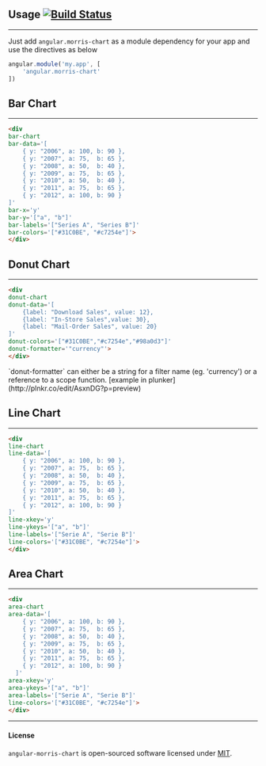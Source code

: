 ## Usage [![Build Status](https://travis-ci.org/stewones/angular-morris-chart.svg)](https://travis-ci.org/stewones/angular-morris-chart)
---
Just add `angular.morris-chart` as a module dependency for your app and use the directives as below

```js
angular.module('my.app', [
    'angular.morris-chart'
])
```


## Bar Chart
---

```html
<div
bar-chart 
bar-data='[
    { y: "2006", a: 100, b: 90 },
    { y: "2007", a: 75,  b: 65 },
    { y: "2008", a: 50,  b: 40 },
    { y: "2009", a: 75,  b: 65 },
    { y: "2010", a: 50,  b: 40 },
    { y: "2011", a: 75,  b: 65 },
    { y: "2012", a: 100, b: 90 }
]'
bar-x='y'
bar-y='["a", "b"]'
bar-labels='["Series A", "Series B"]'
bar-colors='["#31C0BE", "#c7254e"]'>
</div>
```


<div
bar-chart 
bar-data='[
    { y: "2006", a: 100, b: 90 },
    { y: "2007", a: 75,  b: 65 },
    { y: "2008", a: 50,  b: 40 },
    { y: "2009", a: 75,  b: 65 },
    { y: "2010", a: 50,  b: 40 },
    { y: "2011", a: 75,  b: 65 },
    { y: "2012", a: 100, b: 90 }
]'
bar-x='y'
bar-y='["a", "b"]'
bar-labels='["Series A", "Series B"]'
bar-colors='["#31C0BE", "#c7254e"]'>
</div>


## Donut Chart
---

```html
<div
donut-chart
donut-data='[
    {label: "Download Sales", value: 12},
    {label: "In-Store Sales",value: 30},
    {label: "Mail-Order Sales", value: 20}
]'
donut-colors='["#31C0BE","#c7254e","#98a0d3"]'
donut-formatter='"currency"'>
</div>
```

<div
donut-chart
donut-data='[
    {label: "Download Sales", value: 12},
    {label: "In-Store Sales",value: 30},
    {label: "Mail-Order Sales", value: 20}
]'
donut-colors='["#31C0BE","#c7254e","#98a0d3"]'
donut-formatter='"currency"'>
</div>

<p class="text-center">`donut-formatter` can either be a string for a filter name (eg. 'currency') or a reference to a scope function. [example in plunker](http://plnkr.co/edit/AsxnDG?p=preview)</p>


## Line Chart
---

```html
<div
line-chart
line-data='[
    { y: "2006", a: 100, b: 90 },
    { y: "2007", a: 75,  b: 65 },
    { y: "2008", a: 50,  b: 40 },
    { y: "2009", a: 75,  b: 65 },
    { y: "2010", a: 50,  b: 40 },
    { y: "2011", a: 75,  b: 65 },
    { y: "2012", a: 100, b: 90 }
]'
line-xkey='y'
line-ykeys='["a", "b"]'
line-labels='["Serie A", "Serie B"]'
line-colors='["#31C0BE", "#c7254e"]'>
</div>
```


<div
line-chart
line-data='[
    { y: "2006", a: 100, b: 90 },
    { y: "2007", a: 75,  b: 65 },
    { y: "2008", a: 50,  b: 40 },
    { y: "2009", a: 75,  b: 65 },
    { y: "2010", a: 50,  b: 40 },
    { y: "2011", a: 75,  b: 65 },
    { y: "2012", a: 100, b: 90 }
]'
line-xkey='y'
line-ykeys='["a", "b"]'
line-labels='["Serie A", "Serie B"]'
line-colors='["#31C0BE", "#c7254e"]'>
</div>

## Area Chart
---

```html
<div
area-chart
area-data='[
    { y: "2006", a: 100, b: 90 },
    { y: "2007", a: 75,  b: 65 },
    { y: "2008", a: 50,  b: 40 },
    { y: "2009", a: 75,  b: 65 },
    { y: "2010", a: 50,  b: 40 },
    { y: "2011", a: 75,  b: 65 },
    { y: "2012", a: 100, b: 90 }
  ]'
area-xkey='y'
area-ykeys='["a", "b"]'
area-labels='["Serie A", "Serie B"]'
line-colors='["#31C0BE", "#c7254e"]'>
</div>
```

<div
area-chart
area-data='[
    { y: "2006", a: 100, b: 90 },
    { y: "2007", a: 75,  b: 65 },
    { y: "2008", a: 50,  b: 40 },
    { y: "2009", a: 75,  b: 65 },
    { y: "2010", a: 50,  b: 40 },
    { y: "2011", a: 75,  b: 65 },
    { y: "2012", a: 100, b: 90 }
  ]'
area-xkey='y'
area-ykeys='["a", "b"]'
area-labels='["Serie A", "Serie B"]'
line-colors='["#31C0BE", "#c7254e"]'>
</div>

---
#### License
`angular-morris-chart` is open-sourced software licensed under [MIT](http://opensource.org/licenses/MIT).